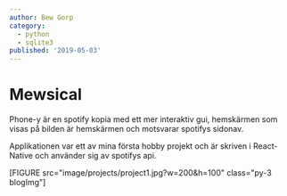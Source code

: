 ```yaml
---
author: Bew Gorp
category:
  - python
  - sqlite3
published: '2019-05-03'
---
```


# Mewsical
Phone-y är en spotify kopia med ett mer interaktiv gui, hemskärmen som visas på bilden är hemskärmen och motsvarar spotifys sidonav.

Applikationen var ett av mina första hobby projekt och är skriven i React-Native och använder sig av spotifys api.

[FIGURE src="image/projects/project1.jpg?w=200&h=100" class="py-3 blogImg"]
